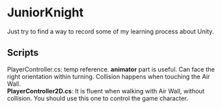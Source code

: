 # JuniorKnight
Just try to find a way to record some of my learning process about Unity.

## Scripts

PlayerController.cs: temp reference. **animator** part is useful. Can face the right orientation within turning. Collision happens when touching the Air Wall.   
**PlayerController2D.cs**: It is fluent when walking with Air Wall, without collision. You should use this one to control the game character.  